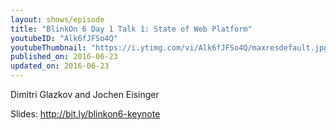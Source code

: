 ```yaml
---
layout: shows/episode
title: "BlinkOn 6 Day 1 Talk 1: State of Web Platform"
youtubeID: "Alk6fJFSo4Q"
youtubeThumbnail: "https://i.ytimg.com/vi/Alk6fJFSo4Q/maxresdefault.jpg"
published_on: 2016-06-23
updated_on: 2016-06-23
---
```


Dimitri Glazkov and Jochen Eisinger

Slides: http://bit.ly/blinkon6-keynote
